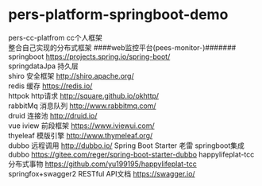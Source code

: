 # pers-platform-springboot-demo	
pers-cc-platfrom cc个人框架         
整合自己实现的分布式框架
####web监控平台(pees-monitor-)#######          
springboot  https://projects.spring.io/spring-boot/        
springdataJpa 持久层         
shiro 安全框架 http://shiro.apache.org/	         
redis 缓存 	https://redis.io/         
httpok http请求	 http://square.github.io/okhttp/         
rabbitMq 消息队列  http://www.rabbitmq.com/       
druid 连接池 http://druid.io/	         
vue iview 前段框架 https://www.iviewui.com/          
thyeleaf 模版引擎 http://www.thymeleaf.org/  
dubbo 远程调用 http://dubbo.io/
Spring Boot Starter 老雷  springboot集成dubbo https://gitee.com/reger/spring-boot-starter-dubbo
happylifeplat-tcc 分布式事物  https://github.com/yu199195/happylifeplat-tcc     
springfox+swagger2 RESTful API文档 https://swagger.io/

#
